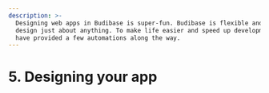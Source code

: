```yaml
---
description: >-
  Designing web apps in Budibase is super-fun. Budibase is flexible and you can
  design just about anything. To make life easier and speed up development we
  have provided a few automations along the way.
---
```


# 5. Designing your app

